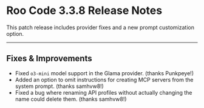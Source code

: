 # Roo Code 3.3.8 Release Notes

This patch release includes provider fixes and a new prompt customization option.

---

## Fixes & Improvements

*   Fixed `o3-mini` model support in the Glama provider. (thanks Punkpeye!)
*   Added an option to omit instructions for creating MCP servers from the system prompt. (thanks samhvw8!)
*   Fixed a bug where renaming API profiles without actually changing the name could delete them. (thanks samhvw8!)